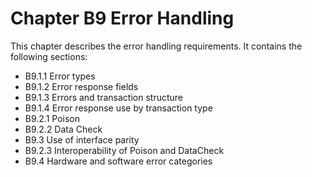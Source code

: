 # Chapter B9 Error Handling

This chapter describes the error handling requirements. It contains the following sections:

- B9.1.1 Error types
- B9.1.2 Error response fields
- B9.1.3 Errors and transaction structure
- B9.1.4 Error response use by transaction type
- B9.2.1 Poison
- B9.2.2 Data Check
- B9.3 Use of interface parity
- B9.2.3 Interoperability of Poison and DataCheck
- B9.4 Hardware and software error categories